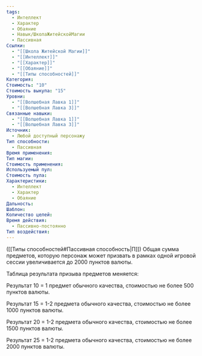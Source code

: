 ```yaml
---
tags:
  - Интеллект
  - Характер
  - Обаяние
  - Навык/ШколаЖитейскойМагии
  - Пассивная
Ссылки:
  - "[[Школа Житейской Магии]]"
  - "[[Интеллект]]"
  - "[[Характер]]"
  - "[[Обаяние]]"
  - "[[Типы способностей]]"
Категория: 
Стоимость: "10"
Стоимость выкупа: "15"
Уровни:
  - "[[Волшебная Лавка 1]]"
  - "[[Волшебная Лавка 3]]"
Связанные навыки:
  - "[[Волшебная Лавка 1]]"
  - "[[Волшебная Лавка 3]]"
Источник:
  - Любой доступный персонажу
Тип способности:
  - Пассивная
Время применения: 
Тип магии: 
Стоимость применения: 
Используемый пул: 
Стоимость пула: 
Характеристики:
  - Интеллект
  - Характер
  - Обаяние
Дальность: 
Шаблон: 
Количество целей: 
Время действия:
  - Пассивно-постоянно
Тип воздействия:
---
```

([[Типы способностей#Пассивная способность|П]]) Общая сумма предметов, которую персонаж может призвать  в рамках одной игровой сессии увеличивается до 2000 пунктов валюты. 

Таблица результата призыва предметов меняется:

Результат 10 = 1 предмет обычного качества, стоимостью не более 500 пунктов валюты.

Результат 15 = 1-2 предмета обычного качества, стоимостью не более 1000 пунктов валюты.

Результат 20 = 1-2 предмета обычного качества, стоимостью не более 1500 пунктов валюты. 

Результат 25 = 1-2 предмета обычного качества, стоимостью не более 2000 пунктов валюты. 